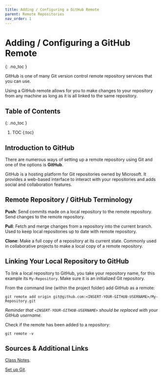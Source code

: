 ```yaml
---
title: Adding / Configuring a GitHub Remote
parent: Remote Repositories
nav_order: 1
---
```


<!-- prettier-ignore-start -->

# Adding / Configuring a GitHub Remote 
{: .no_toc }

GitHub is one of many Git version control remote repository services that you can use.

Using a GitHub remote allows for you to make changes to your repository from any machine as long as it is all linked to the same repository.

## Table of Contents
{: .no_toc }

1. TOC
{:toc}

<!-- prettier-ignore-end -->

## Introduction to GitHub

There are numerous ways of setting up a remote repository using Git and one of the options is **GitHub**.

GitHub is a hosting platform for Git repositories owned by Microsoft. It provides a web-based interface to interact with your repositories and adds social and collaboration features.

## Remote Repository / GitHub Terminology

**Push**: Send commits made on a local repository to the remote repository. Send changes to the remote repository.

**Pull**: Fetch and merge changes from a repository into the current branch. Used to keep local repositories up to date with remote repository.

**Clone**: Make a full copy of a repository at its current state. Commonly used in collaborative projects to make a local copy of a remote repository.

## Linking Your Local Repository to GitHub

To link a local repository to GitHub, you take your repository name, for this example its `My-Repository`. Make sure it is an initialized Git repository.

From the command line (within the project folder) add GitHub as a remote:

```
git remote add origin git@github.com:<INSERT-YOUR-GITHUB-USERNAME>/My-Repository.git
```

_Reminder that `<INSERT-YOUR-GITHUB-USERNAME>` should be replaced with your GitHub username._

Check if the remote has been added to a repository:
```
git remote -v
```

## Sources & Additional Links

[Class Notes](https://learn.rrc.ca/d2l/le/content/645955/viewContent/10531990/View).

[Set up Git](https://docs.github.com/en/get-started/git-basics/set-up-git).

